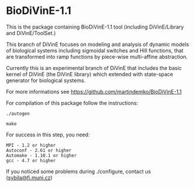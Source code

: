 BioDiVinE-1.1
=============

This is the package containing BioDiVinE-1.1 tool (including DiVinE/Library and DiVinE/ToolSet.)

This branch of DiVinE focuses on modeling and analysis of dynamic models of biological systems
including sigmoidal switches and Hill functions, that are transformed into ramp functions
by piece-wise multi-affine abstraction.

Currently this is an experimental branch of DiVinE that includes the basic kernel 
of DiVinE (the DiVinE library) which extended with state-space generator for biological 
systems.

For more informations see https://github.com/martindemko/BioDiVinE-1.1

For compilation of this package follow the instructions:

    ./autogen
    
    make
    
For success in this step, you need: 

    MPI - 1.2 or higher
    Autoconf - 2.61 or higher
    Automake - 1.10.1 or higher
    gcc - 4.7 or higher
    
If you noticed some problems during ./configure, contact us
(sybila@fi.muni.cz)
    
    
